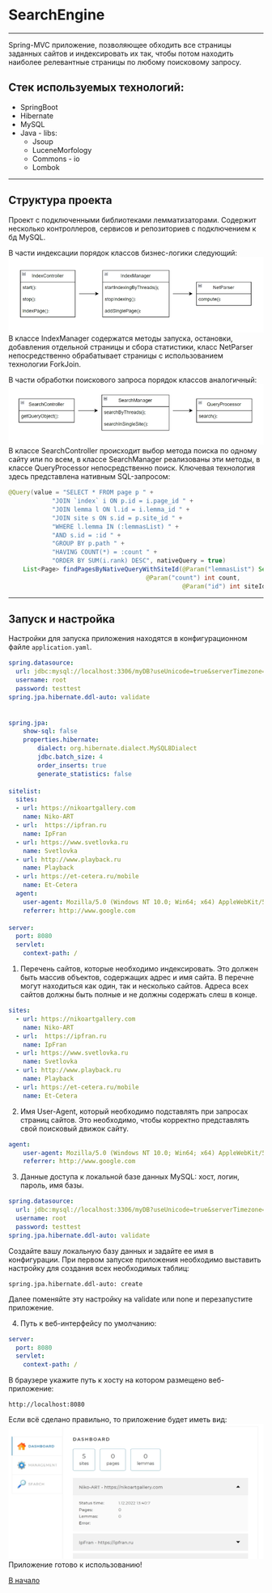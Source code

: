 <a id = "top"></a>
# SearchEngine
---
Spring-MVC приложение, позволяющее обходить все страницы заданных сайтов и индексировать их так, чтобы потом находить наиболее релевантные страницы по любому поисковому запросу.

## Стек используемых технологий:
- SpringBoot
- Hibernate
- MySQL
- Java - libs:
  - Jsoup
  - LuceneMorfology
  - Commons - io
  - Lombok
---
## Структура проекта
Проект с подключенными библиотеками лемматизаторами. Содержит несколько контроллеров, сервисов и репозиториев с подключением к бд MySQL.

В части индексации порядок классов бизнес-логики следующий:
![pic1](pic1.jpg)
В классе IndexManager содержатся методы запуска, остановки, добавления отдельной страницы и сбора статистики, класс NetParser непосредственно обрабатывает страницы с использованием технологии ForkJoin.

В части обработки поискового запроса порядок классов аналогичный:
![pic2](pic2.jpg)
В классе SearchController  происходит выбор метода поиска по одному сайту или по всем, в классе SearchManager реализованы эти методы, в классе QueryProcessor непосредственно поиск. Ключевая технология здесь представлена нативным SQL-запросом:

```java
@Query(value = "SELECT * FROM page p " +
            "JOIN `index` i ON p.id = i.page_id " +
            "JOIN lemma l ON l.id = i.lemma_id " +
            "JOIN site s ON s.id = p.site_id " +
            "WHERE l.lemma IN (:lemmasList) " +
            "AND s.id = :id " +
            "GROUP BY p.path " +
            "HAVING COUNT(*) = :count " +
            "ORDER BY SUM(i.rank) DESC", nativeQuery = true)
    List<Page> findPagesByNativeQueryWithSiteId(@Param("lemmasList") Set<String> lemmasList,
                                      @Param("count") int count,
                                                @Param("id") int siteId);

```
---
## Запуск и настройка
Настройки для запуска приложения находятся в конфигурационном файле `application.yaml`.

```yaml
spring.datasource:
  url: jdbc:mysql://localhost:3306/myDB?useUnicode=true&serverTimezone=UTC
  username: root
  password: testtest
spring.jpa.hibernate.ddl-auto: validate


spring.jpa:
    show-sql: false
    properties.hibernate:
        dialect: org.hibernate.dialect.MySQL8Dialect
        jdbc.batch_size: 4
        order_inserts: true
        generate_statistics: false

sitelist:
  sites:
  - url: https://nikoartgallery.com
    name: Niko-ART
  - url:  https://ipfran.ru
    name: IpFran
  - url: https://www.svetlovka.ru
    name: Svetlovka
  - url: http://www.playback.ru
    name: Playback
  - url: https://et-cetera.ru/mobile
    name: Et-Cetera
  agent:
    user-agent: Mozilla/5.0 (Windows NT 10.0; Win64; x64) AppleWebKit/537.36 (KHTML, like Gecko) Chrome/107.0.0.0 Safari/537.36
    referrer: http://www.google.com

server:
  port: 8080
  servlet:
    context-path: /
```

1. Перечень сайтов, которые необходимо индексировать. Это должен быть массив объектов, содержащих адрес и имя сайта. В перечне могут находиться как один, так и несколько сайтов. Адреса всех сайтов должны быть полные и не должны содержать слеш в конце.

```yaml
sites:
  - url: https://nikoartgallery.com
    name: Niko-ART
  - url:  https://ipfran.ru
    name: IpFran
  - url: https://www.svetlovka.ru
    name: Svetlovka
  - url: http://www.playback.ru
    name: Playback
  - url: https://et-cetera.ru/mobile
    name: Et-Cetera
```

2. Имя User-Agent, который необходимо подставлять при запросах страниц сайтов. Это необходимо, чтобы корректно представлять свой поисковый движок сайту.

```yaml
agent:
    user-agent: Mozilla/5.0 (Windows NT 10.0; Win64; x64) AppleWebKit/537.36 (KHTML, like Gecko) Chrome/107.0.0.0 Safari/537.36
    referrer: http://www.google.com
```

3. Данные доступа к локальной базе данных MySQL: хост, логин, пароль, имя базы.

```yaml
spring.datasource:
  url: jdbc:mysql://localhost:3306/myDB?useUnicode=true&serverTimezone=UTC
  username: root
  password: testtest
spring.jpa.hibernate.ddl-auto: validate
```

Создайте вашу локальную базу данных и задайте ее имя в конфигурации. При первом запуске приложения необходимо выставить настройку для создания всех необходимых таблиц: 

```
spring.jpa.hibernate.ddl-auto: create
```
Далее поменяйте эту настройку на validate или none и перезапустите приложение. 


4. Путь к веб-интерфейсу по умолчанию:

```yaml
server:
  port: 8080
  servlet:
    context-path: /
```

В браузере укажите путь к хосту на котором размещено веб-приложение:
```
http://localhost:8080
```

Если всё сделано правильно, то приложение будет иметь вид:
![pic3](pic3.jpg)
Приложение готово к использованию!

[В начало](#top)
